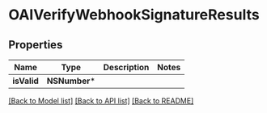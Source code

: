 # OAIVerifyWebhookSignatureResults

## Properties
Name | Type | Description | Notes
------------ | ------------- | ------------- | -------------
**isValid** | **NSNumber*** |  | 

[[Back to Model list]](../README#documentation-for-models) [[Back to API list]](../README#documentation-for-api-endpoints) [[Back to README]](../README)


